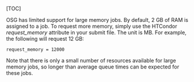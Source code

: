 [title]: - "Large Memory Jobs"

[TOC]

OSG has limited support for large memory jobs. By default, 2 GB of RAM is assigned to a job. To request more
memory, simply use the HTCondor *request_memory* attribute in your submit file. The unit is MB. For example,
the following will request 12 GB:

    request_memory = 12000

Note that there is only a small number of resources available for large memory jobs, so longer than average
queue times can be expected for these jobs.

